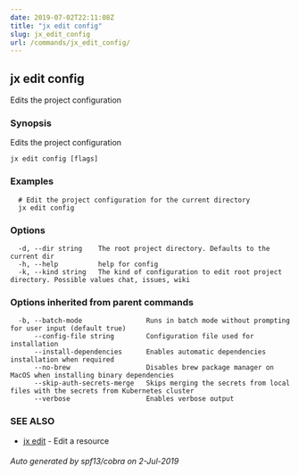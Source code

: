 ```yaml
---
date: 2019-07-02T22:11:08Z
title: "jx edit config"
slug: jx_edit_config
url: /commands/jx_edit_config/
---
```

## jx edit config

Edits the project configuration

### Synopsis

Edits the project configuration

```
jx edit config [flags]
```

### Examples

```
  # Edit the project configuration for the current directory
  jx edit config
```

### Options

```
  -d, --dir string    The root project directory. Defaults to the current dir
  -h, --help          help for config
  -k, --kind string   The kind of configuration to edit root project directory. Possible values chat, issues, wiki
```

### Options inherited from parent commands

```
  -b, --batch-mode                Runs in batch mode without prompting for user input (default true)
      --config-file string        Configuration file used for installation
      --install-dependencies      Enables automatic dependencies installation when required
      --no-brew                   Disables brew package manager on MacOS when installing binary dependencies
      --skip-auth-secrets-merge   Skips merging the secrets from local files with the secrets from Kubernetes cluster
      --verbose                   Enables verbose output
```

### SEE ALSO

* [jx edit](/commands/jx_edit/)	 - Edit a resource

###### Auto generated by spf13/cobra on 2-Jul-2019
